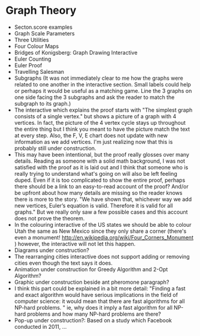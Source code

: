 # Graph Theory

- Secton.score examples
- Graph Scale Parameters
- Three Utilities
- Four Colour Maps
- Bridges of Konigsberg: Graph Drawing Interactive
- Euler Counting
- Euler Proof
- Travelling Salesman
- Subgraphs (It was not immediately clear to me how the graphs were related to one another in the interactive section. Small labels could help or perhaps it would be useful as a matching game. Line the 3 graphs on one side facing the 3 subgraphs and ask the reader to match the subgraph to its graph.)
- The interactive which explains the proof starts with "The simplest graph consists of a single vertex." but shows a picture of a graph with 4 vertices. In fact, the picture of the 4 vertex cycle stays up throughout the entire thing but I think you meant to have the picture match the text at every step. Also, the F, V, E chart does not update with new information as we add vertices. I'm just realizing now that this is probably still under construction.
- This may have been intentional, but the proof really glosses over many details. Reading as someone with a solid math background, I was not satisfied with the proof as it is laid out and I think that someone who is really trying to understand what's going on will also be left feeling duped. Even if it is too complicated to show the entire proof, perhaps there should be a link to an easy-to-read account of the proof? And/or be upfront about how many details are missing so the reader knows there is more to the story. "We have shown that, whichever way we add new vertices, Euler’s equation is valid. Therefore it is valid for all graphs." But we really only saw a few possible cases and this account does not prove the theorem.
- In the colouring interactive of the US states we should be able to colour Utah the same as New Mexico since they only share a corner (there's even a monument! http://en.wikipedia.org/wiki/Four_Corners_Monument ) however, the interactive will not let this happen.
- Diagrams under construction?
- The rearranging cities interactive does not support adding or removing cities even though the text says it does.
- Animation under construction for Greedy Algorithm and 2-Opt Algorithm?
- Graphic under construction beside ant pheromone paragraph?
- I think this part could be explained in a bit more detail: "Finding a fast and exact algorithm would have serious implications in the field of computer science: it would mean that there are fast algorithms for all NP-hard problems. " ie, why does it imply a fast algorithm for all NP-hard problems and how many NP-hard problems are there?
- Pop-up under construction?: Based on a study which Facebook conducted in 2011, ...

